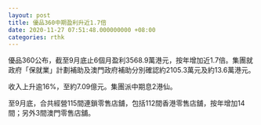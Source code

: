 ```yaml
---
layout: post
title: 優品360中期盈利升近1.7倍
date: 2020-11-27 07:51:48.000000000 +08:00
categories: rthk
---
```


優品360公布，截至9月底止6個月盈利3568.9萬港元，按年增加近1.7倍。集團就政府「保就業」計劃補助及澳門政府補助分別確認約2105.3萬元及約13.6萬港元。

收入上升逾16%，至約7.09億元。集團派中期息2港仙。

至9月底，合共經營115間連鎖零售店舖，包括112間香港零售店舖，按年增加14間；另外3間澳門零售店舖。
